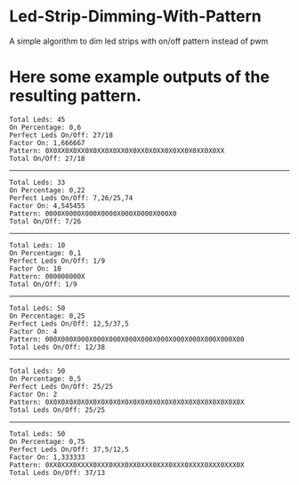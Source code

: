 # Led-Strip-Dimming-With-Pattern
A simple algorithm to dim led strips with on/off pattern instead of pwm

# Here some example outputs of the resulting pattern.
```
Total Leds: 45
On Percentage: 0,6
Perfect Leds On/Off: 27/18
Factor On: 1,666667
Pattern: 0X0XX0X0XX0X0XX0X0XX0X0XX0X0XX0X0XX0X0XX0X0XX
Total On/Off: 27/18
```
---
```
Total Leds: 33
On Percentage: 0,22
Perfect Leds On/Off: 7,26/25,74
Factor On: 4,545455
Pattern: 0000X0000X000X0000X000X0000X000X0
Total On/Off: 7/26
```
---
```
Total Leds: 10
On Percentage: 0,1
Perfect Leds On/Off: 1/9
Factor On: 10
Pattern: 000000000X
Total On/Off: 1/9
```
---
```
Total Leds: 50
On Percentage: 0,25
Perfect Leds On/Off: 12,5/37,5
Factor On: 4
Pattern: 000X000X000X000X000X000X000X000X000X000X000X000X00
Total Leds On/Off: 12/38
```
---
```
Total Leds: 50
On Percentage: 0,5
Perfect Leds On/Off: 25/25
Factor On: 2
Pattern: 0X0X0X0X0X0X0X0X0X0X0X0X0X0X0X0X0X0X0X0X0X0X0X0X0X
Total Leds On/Off: 25/25
```
---
```
Total Leds: 50
On Percentage: 0,75
Perfect Leds On/Off: 37,5/12,5
Factor On: 1,333333
Pattern: 0XX0XXX0XXXX0XXX0XXX0XX0XXX0XXX0XXX0XXXX0XXX0XXX0X
Total Leds On/Off: 37/13
```
